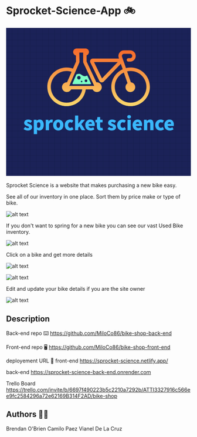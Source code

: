 # Sprocket-Science-App 🚲

![alt text](src/assets/sprocket_science_logo.png)

Sprocket Science is a website that makes purchasing a new bike easy. 

See all of our inventory in one place. Sort them by price make or type of bike. 

![alt text](<src/assets/Screenshot 2024-07-23 at 11.11.49 AM.png>)

If you don't want to spring for a new bike you can see our vast Used Bike inventory. 

![alt text](<src/assets/Screenshot 2024-07-23 at 11.16.53 AM.png>)

Click on a bike and get more details

![alt text](<src/assets/Screenshot 2024-07-23 at 11.18.16 AM.png>)

![alt text](<src/assets/Screenshot 2024-07-23 at 11.19.20 AM.png>)

Edit and update your bike details if you are the site owner

![alt text](<src/assets/Screenshot 2024-07-23 at 11.23.05 AM.png>)

## Description
Back-end repo ⌨️
https://github.com/MiloCo86/bike-shop-back-end

Front-end repo 🖥️
https://github.com/MiloCo86/bike-shop-front-end

deployement URL 📡
front-end
https://sprocket-science.netlify.app/

back-end
https://sprocket-science-back-end.onrender.com

Trello Board
https://trello.com/invite/b/6697f490223b5c2210a7292b/ATTI3327916c566ee9fc2584296a72e62169B314F2AD/bike-shop 


## Authors 🧑‍💻
Brendan O'Brien
Camilo Paez
Vianel De La Cruz
